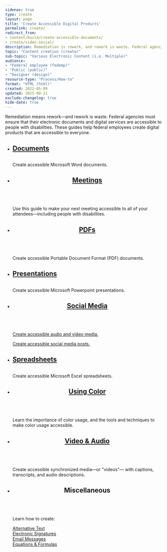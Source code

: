 ```yaml
---
sidenav: true
type: create
layout: page
title: 'Create Accessible Digital Products'
permalink: create/
redirect_from:
- content/build/create-accessible-documents/
- create/video-social/
description: Remediation is rework, and rework is waste. Federal agencies are responsible for ensuring their information and services are accessible to persons with disabilities. Federal employees can use our guides to create accessible electronic documents and digital services ensure access by everyone.
topic: "Content creation (create)"
sub-topic: "Various Electronic Content (i.e. Multiple)"
audience:
- "Federal employee (fedemp)"
- "Public (public)"
- "Designer (design)"
resource-type: "Process/How-to"
format: "HTML (html)"
created: 2022-05-09
updated: 2025-08-21
exclude-changelog: true
hide-date: true
---
```

Remediation means rework—and rework is waste. Federal agencies must ensure that their electronic documents and digital services are accessible to people with disabilities. These guides help federal employees create digital products that are accessible to everyone.

<section id="create-cards" class="usa-section">
<ul class="usa-card-group">
  <li class="usa-card mobile:grid-col-12 tablet:grid-col-6 desktop:grid-col-4">
    <div class="usa-card__container">
      <div class="usa-card__header">
        <h2 class="usa-card__heading font-family-sans"><a href="{{site.baseurl}}/create/documents/">Documents</a></h2>
      </div>
      <div class="usa-card__media">
        <div class="usa-card__img bg-blue">
          <img src="{{site.baseurl}}/assets/images/thumbnails/thumb-create-docx-col3.png" alt="" aria-hidden="true"/>
        </div>
      </div>
      <div class="usa-card__body">
        <p>Create accessible Microsoft Word documents.</p>
      </div>
    </div>
  </li>
  <li class="usa-card mobile:grid-col-12 tablet:grid-col-6 desktop:grid-col-4">
    <div class="usa-card__container">
      <header class="usa-card__header">
        <h2 class="usa-card__heading font-family-sans"><a href="{{site.baseurl}}/create/accessible-meetings/">Meetings</a></h2>
      </header>
      <div class="usa-card__media">
        <div class="usa-card__img bg-accent-cool">
          <img src="{{site.baseurl}}/assets/images/thumbnails/thumb-create-meetings-col3.png" alt="" aria-hidden="true"/>           
        </div>
      </div>
      <div class="usa-card__body">
        <p>Use this guide to make your next meeting accessible to all of your attendees&mdash;including people with disabilities.</p>
      </div>
    </div>
  </li>
  <li class="usa-card mobile:grid-col-12 tablet:grid-col-6 desktop:grid-col-4">
    <div class="usa-card__container">
      <header class="usa-card__header">
        <h2 class="usa-card__heading font-family-sans"><a href="{{site.baseurl}}/create/pdfs/">PDFs</a></h2>
      </header>
      <div class="usa-card__media">
        <div class="usa-card__img bg-red">
          <img src="{{site.baseurl}}/assets/images/thumbnails/thumb-create-pdf-col3.png" alt="" aria-hidden="true"/>
        </div>
      </div>
      <div class="usa-card__body">
        <p>Create accessible Portable Document Format (PDF) documents.</p>
      </div>
    </div>
  </li>
  <li class="usa-card mobile:grid-col-12 tablet:grid-col-6 desktop:grid-col-4">
    <div class="usa-card__container">
      <div class="usa-card__header">
        <h2 class="usa-card__heading font-family-sans"><a href="{{site.baseurl}}/create/presentations/">Presentations</a></h2>
      </div>
      <div class="usa-card__media">
        <div class="usa-card__img bg-gold">
          <img src="{{site.baseurl}}/assets/images/thumbnails/thumb-create-pptx-col3.png" alt="" aria-hidden="true"/>
        </div>
      </div>
      <div class="usa-card__body">
        <p>Create accessible Microsoft Powerpoint presentations.</p>
      </div>
    </div>
  </li>
  <li class="usa-card mobile:grid-col-12 tablet:grid-col-6 desktop:grid-col-4">
    <div class="usa-card__container">
      <header class="usa-card__header">
        <h2 class="usa-card__heading font-family-sans"><a href="http://127.0.0.1:4000/create/social-media/">Social Media</a></h2>
      </header>
      <div class="usa-card__media">
        <div class="usa-card__img bg-accent-warm">
          <img src="{{site.baseurl}}/assets/images/thumbnails/thumb-create-social-media-col3.png" alt="" aria-hidden="true"/>
        </div>
      </div>
      <div class="usa-card__body">
        <p><a href="{{site.baseurl}}/create/audio-video/">Create accessible audio and video media.</a></p>
        <p><a href="{{site.baseurl}}/create/social-media">Create accessible social media posts.</a></p>
      </div>
    </div>
  </li>
  <li class="usa-card mobile:grid-col-12 tablet:grid-col-6 desktop:grid-col-4">
    <div class="usa-card__container">
      <div class="usa-card__header">
       <h2 class="usa-card__heading font-family-sans"><a href="{{site.baseurl}}/create/spreadsheets/">Spreadsheets</a></h2>
      </div>
      <div class="usa-card__media">
        <div class="usa-card__img bg-mint">
          <img src="{{site.baseurl}}/assets/images/thumbnails/thumb-create-xlsx-col3.png" alt="" aria-hidden="true"/>
        </div>
      </div>
      <div class="usa-card__body">
        <p>Create accessible Microsoft Excel spreadsheets.</p>
      </div>
    </div>
  </li>
  <li class="usa-card mobile:grid-col-12 tablet:grid-col-6 desktop:grid-col-4">
    <div class="usa-card__container">
      <header class="usa-card__header">
        <h2 class="usa-card__heading font-family-sans"><a href="{{site.baseurl}}/create/making-color-usage-accessible/">Using Color</a></h2>
      </header>
      <div class="usa-card__media">
        <div class="usa-card__img bg-magenta">
          <img src="{{site.baseurl}}/assets/images/thumbnails/thumb-create-color-usage-col3.png" alt="" aria-hidden="true"/>           
        </div>
      </div>
      <div class="usa-card__body">
        <p>Learn the importance of color usage, and the tools and techniques to make color usage accessible.</p>
      </div>
    </div>
  </li>
  <li class="usa-card mobile:grid-col-12 tablet:grid-col-6 desktop:grid-col-4">
    <div class="usa-card__container">
      <header class="usa-card__header">
        <h2 class="usa-card__heading font-family-sans"><a href="{{site.baseurl}}/create/synchronized-media/">Video & Audio</a></h2>
      </header>
      <div class="usa-card__media">
        <div class="usa-card__img bg-cyan">
          <img src="{{site.baseurl}}/assets/images/thumbnails/thumb-create-video-col3.png" alt="" aria-hidden="true"/>           
        </div>
      </div>
      <div class="usa-card__body">
        <p>Create accessible synchronized media&mdash;or "videos"&mdash; with captions, transcripts, and audio descriptions.</p>
      </div>
    </div>
  </li>
  <li class="usa-card mobile:grid-col-12 tablet:grid-col-6 desktop:grid-col-4">
    <div class="usa-card__container">
      <header class="usa-card__header">
        <h2 class="usa-card__heading font-family-sans">Miscellaneous</h2>
      </header>
      <div class="usa-card__media">
        <div class="usa-card__img bg-indigo">
          <img src="{{site.baseurl}}/assets/images/thumbnails/thumb-create-misc-col3.png" alt="" aria-hidden="true"/>           
        </div>
      </div>
      <div class="usa-card__body">
        <p>Learn how to create:</p>
        <p>
          <a href="{{site.baseurl}}/create/alternative-text/">Alternative Text</a><br>
          <a href="{{site.baseurl}}/create/electronic-signatures/">Electronic Signatures</a><br>
          <a href="{{site.baseurl}}/create/email-messages/">Email Messages</a><br>
          <a href="{{site.baseurl}}/create/accessible-equations-formulas/">Equations & Formulas</a>
        </p>
      </div>
    </div>
  </li>
</ul>
​</section>